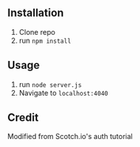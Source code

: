 ## Installation

1. Clone repo
2. run `npm install`

## Usage

1. run `node server.js`
2. Navigate to `localhost:4040`

## Credit

Modified from Scotch.io's auth tutorial
